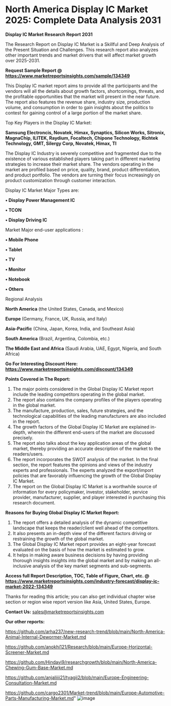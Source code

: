 # North America Display IC Market 2025: Complete Data Analysis 2031

<strong>Display IC Market Research Report 2031</strong>

The Research Report on Display IC Market is a Skillful and Deep Analysis of the Present Situation and Challenges. This research report also analyzes other important trends and market drivers that will affect market growth over 2025-2031.

<strong>Request Sample Report @ <a href=https://www.marketreportsinsights.com/sample/134349>https://www.marketreportsinsights.com/sample/134349</a></strong>

This Display IC market report aims to provide all the participants and the vendors will all the details about growth factors, shortcomings, threats, and the profitable opportunities that the market will present in the near future. The report also features the revenue share, industry size, production volume, and consumption in order to gain insights about the politics to contest for gaining control of a large portion of the market share.

Top Key Players in the Display IC Market:

<strong>Samsung Electroncis, Novatek, Himax, Synaptics, Silicon Works, Sitronix, MagnaChip, ILITEK, Raydium, Focaltech, Chipone Technology, Richtek Technology, GMT, Silergy Corp, Novatek, Himax, TI</strong>

The Display IC Industry is severely competitive and fragmented due to the existence of various established players taking part in different marketing strategies to increase their market share. The vendors operating in the market are profiled based on price, quality, brand, product differentiation, and product portfolio. The vendors are turning their focus increasingly on product customization through customer interaction.

Display IC Market Major Types are:

<strong>• Display Power Management IC

• TCON

• Display Driving IC</strong>

Market Major end-user applications :

<strong>• Mobile Phone

• Tablet

• TV

• Monitor

• Notebook

• Others</strong>

Regional Analysis

</u><strong><b>North America</b></strong> (the United States, Canada, and Mexico)

<strong><b>Europe </b></strong>(Germany, France, UK, Russia, and Italy)

<strong><b>Asia-Pacific</b></strong> (China, Japan, Korea, India, and Southeast Asia)

<strong><b>South America</b></strong> (Brazil, Argentina, Colombia, etc.)

<strong><b>The Middle East and Africa</b></strong> (Saudi Arabia, UAE, Egypt, Nigeria, and South Africa)

<strong>Go For Interesting Discount Here: <a href=https://www.marketreportsinsights.com/discount/134349>https://www.marketreportsinsights.com/discount/134349</a></strong>

<strong>Points Covered in The Report:</strong>
<ol>
  <li>The major points considered in the Global Display IC Market report include the leading competitors operating in the global market.</li>
  <li>The report also contains the company profiles of the players operating in the global market.</li>
  <li>The manufacture, production, sales, future strategies, and the technological capabilities of the leading manufacturers are also included in the report.</li>
  <li>The growth factors of the Global Display IC Market are explained in-depth, wherein the different end-users of the market are discussed precisely.</li>
  <li>The report also talks about the key application areas of the global market, thereby providing an accurate description of the market to the readers/users.</li>
  <li>The report incorporates the SWOT analysis of the market. In the final section, the report features the opinions and views of the industry experts and professionals. The experts analyzed the export/import policies that are favorably influencing the growth of the Global Display IC Market.</li>
  <li>The report on the Global Display IC Market is a worthwhile source of information for every policymaker, investor, stakeholder, service provider, manufacturer, supplier, and player interested in purchasing this research document.</li>
</ol>
<strong>Reasons for Buying Global Display IC Market Report:</strong>

<ol>
  <li>The report offers a detailed analysis of the dynamic competitive landscape that keeps the reader/client well ahead of the competitors.</li>
  <li>It also presents an in-depth view of the different factors driving or restraining the growth of the global market.</li>
  <li>The Global Display IC Market report provides an eight-year forecast evaluated on the basis of how the market is estimated to grow.</li>
  <li>It helps in making aware business decisions by having providing thorough insights insights into the global market and by making an all-inclusive analysis of the key market segments and sub-segments.</li>
</ol>
<strong>Access full Report Description, TOC, Table of Figure, Chart, etc. @ <a href=https://www.marketreportsinsights.com/industry-forecast/display-ic-market-2022-134349>https://www.marketreportsinsights.com/industry-forecast/display-ic-market-2022-134349</a></strong>


Thanks for reading this article; you can also get individual chapter wise section or region wise report version like Asia, United States, Europe.

<strong>Contact Us:</strong>
sales@marketreportsinsights.com

<strong>Our other reports:</strong>

<a href=https://github.com/arha237/new-research-trend/blob/main/North-America-Animal-Internal-Dewormer-Market.md>https://github.com/arha237/new-research-trend/blob/main/North-America-Animal-Internal-Dewormer-Market.md</a>

<a href=https://github.com/anokhi121/Research/blob/main/Europe-Horizontal-Screener-Market.md>https://github.com/anokhi121/Research/blob/main/Europe-Horizontal-Screener-Market.md</a>

<a href=https://github.com/Hindavi9/researchgrowth/blob/main/North-America-Chewing-Gum-Base-Market.md>https://github.com/Hindavi9/researchgrowth/blob/main/North-America-Chewing-Gum-Base-Market.md</a>

<a href=https://github.com/anjaliiii21/tyagii2/blob/main/Europe-Engineering-Consultation-Market.md>https://github.com/anjaliiii21/tyagii2/blob/main/Europe-Engineering-Consultation-Market.md</a>

<a href=https://github.com/cargo2301/Market-trend/blob/main/Europe-Automotive-Parts-Manufacturing-Market.md>https://github.com/cargo2301/Market-trend/blob/main/Europe-Automotive-Parts-Manufacturing-Market.md</a>"
![image](https://github.com/user-attachments/assets/b04d3f38-0e58-499e-99ce-72a77551908d)
